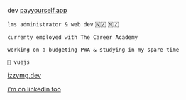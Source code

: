 dev [payyourself.app](payyourself.app)

`lms administrator & web dev` 🇳🇿 🇳🇿 

`currenty employed with The Career Academy`

`working on a budgeting PWA & studying in my spare time`

`💚 vuejs`

[izzymg.dev](https://izzymg.dev)

[i'm on linkedin too](https://www.linkedin.com/in/izzy-martin-guethert-a79008186/)
